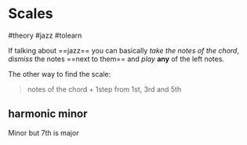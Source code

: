 # Scales
#theory #jazz #tolearn 

If talking about ==jazz== you can basically *take the notes of the chord*, *dismiss* the notes ==next to them== and *play* **any** of the left notes.

The other way to find the scale: 

>notes of the chord + 1step from 1st, 3rd and 5th

## harmonic minor
Minor but 7th is major